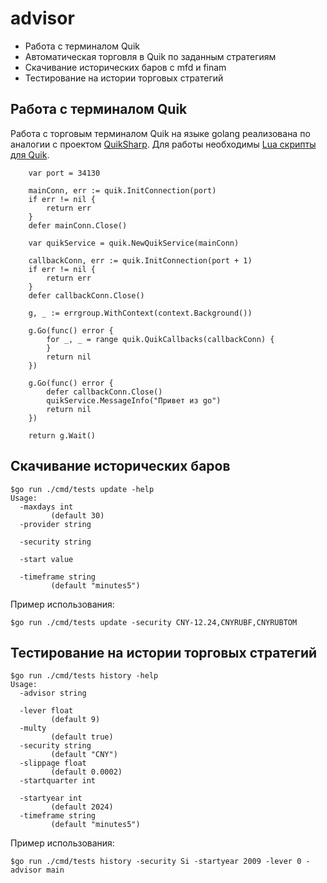 # advisor
- Работа с терминалом Quik
- Автоматическая торговля в Quik по заданным стратегиям
- Скачивание исторических баров с mfd и finam
- Тестирование на истории торговых стратегий

## Работа с терминалом Quik
Работа с торговым терминалом Quik на языке golang реализована по аналогии с проектом [QuikSharp](https://github.com/finsight/QUIKSharp). Для работы необходимы [Lua скрипты для Quik](https://github.com/finsight/QUIKSharp/tree/master/src/QuikSharp/lua).
```
	var port = 34130

	mainConn, err := quik.InitConnection(port)
	if err != nil {
		return err
	}
	defer mainConn.Close()

	var quikService = quik.NewQuikService(mainConn)

	callbackConn, err := quik.InitConnection(port + 1)
	if err != nil {
		return err
	}
	defer callbackConn.Close()

	g, _ := errgroup.WithContext(context.Background())

	g.Go(func() error {
		for _, _ = range quik.QuikCallbacks(callbackConn) {
		}
		return nil
	})

	g.Go(func() error {
		defer callbackConn.Close()
		quikService.MessageInfo("Привет из go")
		return nil
	})

	return g.Wait()
```
## Скачивание исторических баров
```
$go run ./cmd/tests update -help
Usage:
  -maxdays int
         (default 30)
  -provider string
    
  -security string
    
  -start value
    
  -timeframe string
         (default "minutes5")
```
Пример использования:
```
$go run ./cmd/tests update -security CNY-12.24,CNYRUBF,CNYRUBTOM
```

## Тестирование на истории торговых стратегий
```
$go run ./cmd/tests history -help
Usage:
  -advisor string
    
  -lever float
         (default 9)
  -multy
         (default true)
  -security string
         (default "CNY")
  -slippage float
         (default 0.0002)
  -startquarter int
    
  -startyear int
         (default 2024)
  -timeframe string
         (default "minutes5")
```
Пример использования:
```
$go run ./cmd/tests history -security Si -startyear 2009 -lever 0 -advisor main
```
